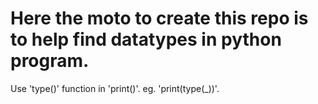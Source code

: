 # Here the moto to create this repo is to help find datatypes in python program.

Use 'type()' function in 'print()'.
eg. 'print(type(_))'.